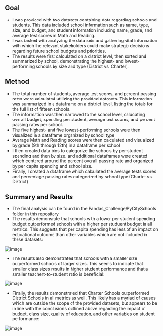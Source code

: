 ## Goal
- I was provided with two datasets containing data regarding schools and students.  This data included school information such as name, type, size, and budget, and student information including name, grade, and average test scores in Math and Reading.
- I was tasked with analyzing the data sets and gathering vital information with which the relevant stakeholders could make strategic decisions regarding future school budgets and priorities.  
- The results were first calculated on a district level, then sorted and summarized by school, demonstrating the highest- and lowest-performing schools by size and type (District vs. Charter).

## Method
- The total number of students, average test scores, and percent passing rates were calculated utilizing the provided datasets.  This information was summarized in a dataframe on a district level, listing the totals for the full list of fifteen schools. 
- The information was then narrowed to the school level, calucating overall budget, spending per student, average test scores, and percent passing rates per school.  
- The five highest- and five lowest-performing schools were then visualized in a dataframe organized by school type
- Average Math and Reading scores were then calculated and visualized by grade (9th through 12th) in a dataframe per school
- I then created data bins to categorize the schools by per-student spending and then by size, and additional dataframes were created which centered around the percent overall passing rate and organized by per capita spending and school size. 
- Finally, I created a dataframe which calculated the average tests scores and percentage passing rates categorized by school type (Charter vs. District)

## Summary and Results
- The final analysis can be found in the Pandas_Challenge/PyCitySchools folder in this repository
- The results demonsrate that schools with a lower per student spending budget outperformed schools with a higher per studuent budget in all metrics.  This suggests that per capita spending has less of an impact on educational outcome than other variables which are not included in these datasets:

![image](https://user-images.githubusercontent.com/120341249/214759352-63f82653-f525-417c-bc1e-12a78b9ca86d.png)

- The results also demonstrated that schools with a smaller size outperformed schools of larger sizes.  This seems to indicate that smaller class sizes results in higher student performance and that a smaller teachert-to-student ratio is beneficial:

![image](https://user-images.githubusercontent.com/120341249/214759475-57a9fc0d-f71a-4641-8379-fd248abfed9d.png)

- Finally, the results demonstrated that Charter Schools outperformed District Schools in all metrics as well.  This likely has a myriad of causes which are outside the scope of the provided datasets, but appears to be in line with the conclusions outlined above regarding the impact of budget, class size, quality of education, and other variables on student performance: 

![image](https://user-images.githubusercontent.com/120341249/214759658-439662d8-f63e-428b-88df-e8aff25218f4.png)
